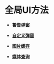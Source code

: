 # 全局UI方法<a name="ZH-CN_TOPIC_0000001174246129"></a>

-   **[警告弹窗](ts-methods-alert-dialog-box.md)**  

-   **[自定义弹窗](ts-methods-custom-dialog-box.md)**  

-   **[图片缓存](ts-methods-image-cache.md)**  

-   **[媒体查询](ts-methods-media-query.md)**  



